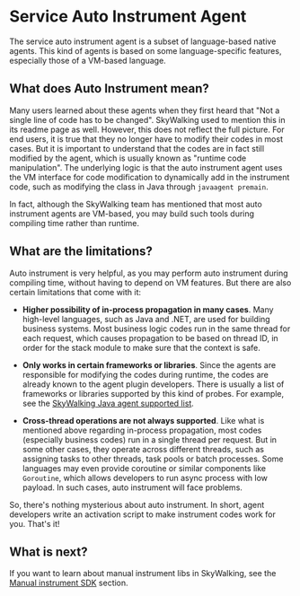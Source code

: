 # Service Auto Instrument Agent
The service auto instrument agent is a subset of language-based native agents. This kind of agents is based on
some language-specific features, especially those of a VM-based language. 

## What does Auto Instrument mean?
Many users learned about these agents when they first heard that "Not a single line of code has to be changed". SkyWalking used to mention this in its readme page as well.
However, this does not reflect the full picture. For end users, it is true that they no longer have to modify their codes in most cases.
But it is important to understand that the codes are in fact still modified by the agent, which is usually known as "runtime code manipulation". The underlying logic is that the
auto instrument agent uses the VM interface for code modification to dynamically add in the instrument code, such as modifying the class in Java through 
`javaagent premain`.

In fact, although the SkyWalking team has mentioned that most auto instrument agents are VM-based, you may build such tools during compiling time rather than
runtime.

## What are the limitations?
Auto instrument is very helpful, as you may perform auto instrument during compiling time, without having to depend on VM features. But there are also certain limitations that come with it:

- **Higher possibility of in-process propagation in many cases**. Many high-level languages, such as Java and .NET, are used for building business systems. 
 Most business logic codes run in the same thread for each request, which causes propagation to be based on thread ID, in order for the stack module to make sure that the context is safe.

- **Only works in certain frameworks or libraries**. Since the agents are responsible for modifying the codes during runtime, the codes are already known 
to the agent plugin developers. There is usually a list of frameworks or libraries supported by this kind of probes.
For example, see the [SkyWalking Java agent supported list](https://github.com/apache/skywalking-java/blob/20fb8c81b3da76ba6628d34c12d23d3d45c973ef/docs/en/setup/service-agent/java-agent/Supported-list.md).

- **Cross-thread operations are not always supported**. Like what is mentioned above regarding in-process propagation, most codes (especially business codes)
run in a single thread per request. But in some other cases, they operate across different threads, such as assigning tasks to other threads, task pools or batch processes. Some languages may even provide coroutine or similar components like `Goroutine`, which allows developers to run async process with low payload. In such cases, auto instrument will face problems. 

So, there's nothing mysterious about auto instrument. In short, agent developers write an activation script to make 
instrument codes work for you. That's it! 

## What is next?
If you want to learn about manual instrument libs in SkyWalking, see the [Manual instrument SDK](manual-sdk.md) section.

